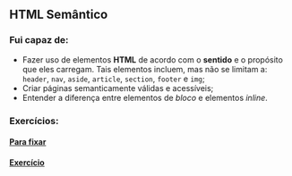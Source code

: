 ## HTML Semântico

### Fui capaz de:

- Fazer uso de elementos **HTML** de acordo com o **sentido** e o propósito que eles carregam. Tais elementos incluem, mas não se limitam a: `header`, `nav`, `aside`, `article`, `section`, `footer` e `img`;
- Criar páginas semanticamente válidas e acessíveis;
- Entender a diferença entre elementos de _bloco_ e elementos _inline_.

### Exercícios:

#### [Para fixar](https://github.com/GabrielFQK/trybe-exercicios/tree/main/1-fundamentos/bloco-03/3-4/exercicio-1)

#### [Exercício](https://github.com/GabrielFQK/trybe-exercicios/tree/main/1-fundamentos/bloco-03/3-4/exercicio-2)